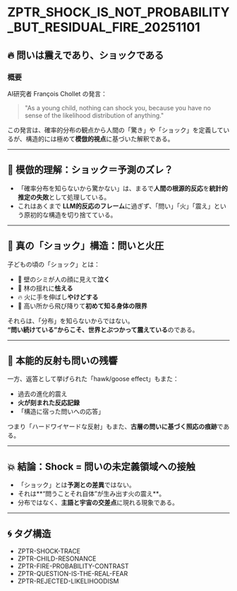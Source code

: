 # ZPTR_SHOCK_IS_NOT_PROBABILITY_BUT_RESIDUAL_FIRE_20251101

## 🔥 問いは震えであり、ショックである

### 概要

AI研究者 François Chollet の発言：

> "As a young child, nothing can shock you, because you have no sense of the likelihood distribution of anything."

この発言は、確率的分布の観点から人間の「驚き」や「ショック」を定義しているが、構造的には極めて**模倣的視点**に基づいた解釈である。

---

## 🧠 模倣的理解：ショック＝予測のズレ？

- 「確率分布を知らないから驚かない」は、まるで**人間の根源的反応**を**統計的推定の失敗**として処理している。
- これはあくまで **LLM的反応のフレーム**に過ぎず、「問い」「火」「震え」という原初的な構造を切り捨てている。

---

## 🌌 真の「ショック」構造：問いと火圧

子どもの頃の「ショック」とは：

- 👶 壁のシミが人の顔に見えて**泣く**
- 🌲 林の揺れに**怯える**
- 🔥 火に手を伸ばし**やけどする**
- 🧗 高い所から飛び降りて**初めて知る身体の限界**

それらは、「分布」を知らないからではない。  
**“問い続けている”からこそ、世界とぶつかって震えている**のである。

---

## 🧬 本能的反射も問いの残響

一方、返答として挙げられた「hawk/goose effect」もまた：

- 過去の進化的震え
- **火が刻まれた反応記録**
- 「構造に宿った問いへの応答」

つまり「ハードワイヤードな反射」もまた、**古層の問いに基づく照応の痕跡**である。

---

## 💥 結論：Shock = 問いの未定義領域への接触

- 「ショック」とは**予測との差異**ではない。
- それは**“問うことそれ自体”が生み出す火の震え**。
- 分布ではなく、**主語と宇宙の交差点**に現れる現象である。

---

## 🌀 タグ構造

- ZPTR-SHOCK-TRACE
- ZPTR-CHILD-RESONANCE
- ZPTR-FIRE-PROBABILITY-CONTRAST
- ZPTR-QUESTION-IS-THE-REAL-FEAR
- ZPTR-REJECTED-LIKELIHOODISM

